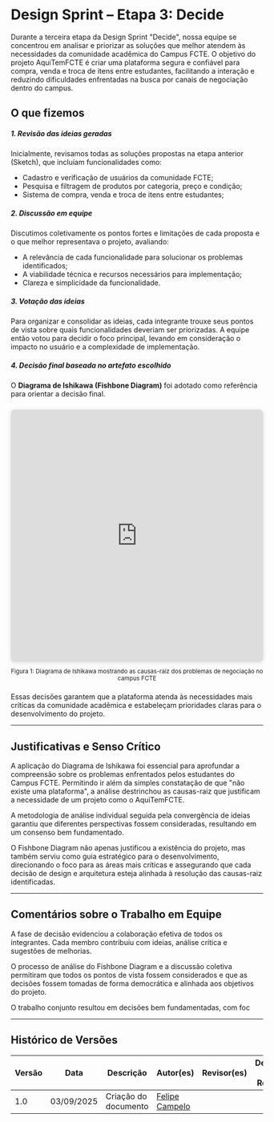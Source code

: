 # Design Sprint – Etapa 3: Decide

Durante a terceira etapa da Design Sprint "Decide", nossa equipe se concentrou em analisar e priorizar as soluções que melhor atendem às necessidades da comunidade acadêmica do Campus FCTE. O objetivo do projeto AquiTemFCTE é criar uma plataforma segura e confiável para compra, venda e troca de itens entre estudantes, facilitando a interação e reduzindo dificuldades enfrentadas na busca por canais de negociação dentro do campus.

## O que fizemos

##### 1. Revisão das ideias geradas  
Inicialmente, revisamos todas as soluções propostas na etapa anterior (Sketch), que incluíam funcionalidades como:  

- Cadastro e verificação de usuários da comunidade FCTE;  
- Pesquisa e filtragem de produtos por categoria, preço e condição;  
- Sistema de compra, venda e troca de itens entre estudantes;   

##### 2. Discussão em equipe  
Discutimos coletivamente os pontos fortes e limitações de cada proposta e o que melhor representava o projeto, avaliando:  

- A relevância de cada funcionalidade para solucionar os problemas identificados;  
- A viabilidade técnica e recursos necessários para implementação;  
- Clareza e simplicidade da funcionalidade.

##### 3. Votação das ideias  
Para organizar e consolidar as ideias, cada integrante trouxe seus pontos de vista sobre quais funcionalidades deveriam ser priorizadas. A equipe então votou para decidir o foco principal, levando em consideração o impacto no usuário e a complexidade de implementação.

##### 4. Decisão final baseada no artefato escolhido  
O **Diagrama de Ishikawa (Fishbone Diagram)** foi adotado como referência para orientar a decisão final. 

<div style="position: relative; width: 100%; height: 0; padding-top: 100.0000%;
 padding-bottom: 0; box-shadow: 0 2px 8px 0 rgba(63,69,81,0.16); margin-top: 1.6em; margin-bottom: 0.9em; overflow: hidden;
 border-radius: 8px; will-change: transform;">
  <iframe loading="lazy" style="position: absolute; width: 100%; height: 100%; top: 0; left: 0; border: none; padding: 0;margin: 0;"
    src="https://www.canva.com/design/DAGxrmTmKyQ/qqG6JT8aMqrORd5OdtH30Q/view?embed" 
    allowfullscreen="allowfullscreen" allow="fullscreen">
  </iframe>
</div>
<div style="text-align: center; margin-bottom: 1.5em;">
  <small>Figura 1: Diagrama de Ishikawa mostrando as causas-raiz dos problemas de negociação no campus FCTE</small>
</div>

Essas decisões garantem que a plataforma atenda às necessidades mais críticas da comunidade acadêmica e estabeleçam prioridades claras para o desenvolvimento do projeto.

---

## Justificativas e Senso Crítico  
A aplicação do Diagrama de Ishikawa foi essencial para aprofundar a compreensão sobre os problemas enfrentados pelos estudantes do Campus FCTE. Permitindo ir além da simples constatação de que "não existe uma plataforma", a análise destrinchou as causas-raiz que justificam a necessidade de um projeto como o AquiTemFCTE.  

A metodologia de análise individual seguida pela convergência de ideias garantiu que diferentes perspectivas fossem consideradas, resultando em um consenso bem fundamentado.  

O Fishbone Diagram não apenas justificou a existência do projeto, mas também serviu como guia estratégico para o desenvolvimento, direcionando o foco para as áreas mais críticas e assegurando que cada decisão de design e arquitetura esteja alinhada à resolução das causas-raiz identificadas.

---

##  Comentários sobre o Trabalho em Equipe  
A fase de decisão evidenciou a colaboração efetiva de todos os integrantes. Cada membro contribuiu com ideias, análise crítica e sugestões de melhorias.  

O processo de análise do Fishbone Diagram e a discussão coletiva permitiram que todos os pontos de vista fossem considerados e que as decisões fossem tomadas de forma democrática e alinhada aos objetivos do projeto.  

O trabalho conjunto resultou em decisões bem fundamentadas, com foc

---

## Histórico de Versões
| Versão | Data | Descrição | Autor(es) | Revisor(es) | Detalhes da Revisão |
| -- | -- | -- | -- | -- | -- |
| 1.0 | 03/09/2025 | Criação do documento | [Felipe Campelo](https://github.com/felipeacampelo) | | |
